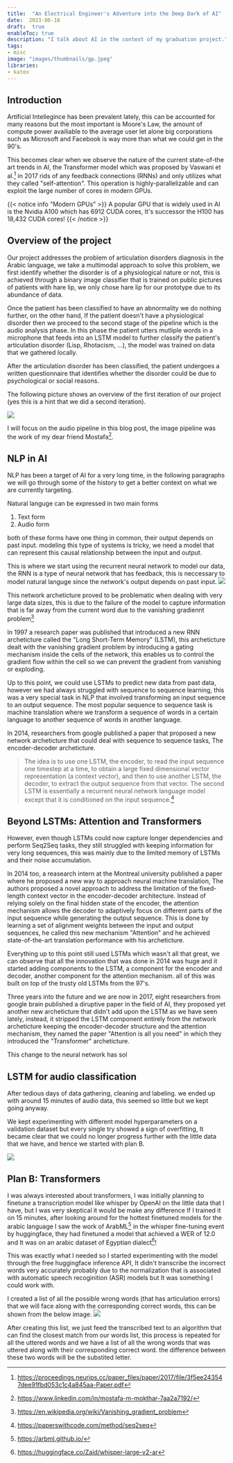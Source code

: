 ```yaml
---
title:  "An Electrical Engineer's Adventure into the Deep Dark of AI"
date:  2023-06-18
draft:  true
enableToc: true
description: "I talk about AI in the context of my graduation project."
tags:
- misc
image: "images/thumbnails/gp.jpeg"
libraries:
- katex
---
```


## Introduction
Artificial Intellegince has been prevalent lately, this can be accounted for many reasons but the most important is Moore's Law, the amount of compute power availiable to the average user let alone big corporations such as Microsoft and Facebook is way more than what we could get in the 90's.

This becomes clear when we observe the nature of the current state-of-the art trends in AI, the Transformer model which was proposed by Vaswani et al.[^attn_is_all_you_need] in 2017 rids of any feedback connections (RNNs) and only utilizes what they called "self-attention". This operation is highly-parallelizable and can exploit the large number of cores in modern GPUs.

{{< notice info "Modern GPUs" >}}
A popular GPU that is widely used in AI is the Nvidia A100 which has 6912 CUDA cores, It's successor the H100 has 18,432 CUDA cores!
{{< /notice >}}

## Overview of the project
Our project addresses the problem of articulation disorders diagnosis in the Arabic language, we take a multimodal approach to solve this problem, we first identify whether the disorder is of a physiological nature or not, this is achieved through a binary image classifier that is trained on public pictures of patients with hare lip, we only chose hare lip for our prototype due to its abundance of data.

Once the patient has been classified to have an abnormality we do nothing further, on the other hand, If the patient doesn't have a physiological disorder then we proceed to the second stage of the pipeline which is the audio analysis phase. In this phase the patient utters mutliple words in a microphone that feeds into an LSTM model to further classify the patient's articulation disorder (Lisp, Rhotacism, ...), the model was trained on data that we gathered locally.

After the articulation disorder has been classified, the patient undergoes a written questionnaire that identifies whether the disorder could be due to psychological or social reasons.

The following picture shows an overview of the first iteration of our project (yes this is a hint that we did a second iteration).

![](general_diagram.png)

I will focus on the audio pipeline in this blog post, the image pipeline was the work of my dear friend Mostafa[^darsh].

## NLP in AI
NLP has been a target of AI for a very long time, in the following paragraphs we will go through some of the history to get a better context on what we are currently targeting.

Natural languge can be expressed in two main forms
1. Text form
2. Audio form

both of these forms have one thing in common, their output depends on past input. modeling this type of systems is tricky, we need a model that can represent this causal relationship between the input and output.

This is where we start using the recurrent neural network to model our data, the RNN is a type of neural network that has feedback, this is neccessary to model natural languge since the network's output depends on past input.
![](rnn.png)

This network archeticture proved to be problematic when dealing with very large data sizes, this is due to the failure of the model to capture information that is far away from the current word due to the vanishing gradiennt problem[^vanishing_grad]

In 1997 a research paper was published that introduced a new RNN archeticture called the "Long Short-Term Memory" (LSTM), this archeticture dealt with the vanishing gradient problem by introducing a gating mechanism inside the cells of the network, this enables us to control the gradient flow within the cell so we can prevent the gradient from vanishing or exploding.

Up to this point, we could use LSTMs to predict new data from past data, however we had always struggled with sequence to sequence learning, this was a very special task in NLP that involved transforming an input sequence to an output sequence. The most popular sequence to sequence task is machine translation where we transform a sequence of words in a certain language to another sequence of words in another language.

In 2014, researchers from google published a paper that proposed a new network archeticture that could deal with sequence to sequence tasks, The encoder-decoder archeticture.

> The idea is to use one LSTM, the encoder, to read the input sequence one timestep at a time, to obtain a large fixed dimensional vector representation (a context vector), and then to use another LSTM, the decoder, to extract the output sequence from that vector. The second LSTM is essentially a recurrent neural network language model except that it is conditioned on the input sequence.[^seq2seq]
[^seq2seq]: https://paperswithcode.com/method/seq2seq

## Beyond LSTMs: Attention and Transformers
However, even though LSTMs could now capture longer dependencies and perform Seq2Seq tasks, they still struggled with keeping information for very long sequences, this was mainly due to the limited memory of LSTMs and their noise accumulation. 

In 2014 too, a reasearch intern at the Montreal university published a paper where he proposed a new way to approach neural machine translation, The authors proposed a novel approach to address the limitation of the fixed-length context vector in the encoder-decoder architecture. Instead of relying solely on the final hidden state of the encoder, the attention mechanism allows the decoder to adaptively focus on different parts of the input sequence while generating the output sequence. This is done by learning a set of alignment weights between the input and output sequences, he called this new mechanism "Attention" and he achieved state-of-the-art translation performance with his archeticture.

Everything up to this point still used LSTMs which wasn't all that great, we can observe that all the innovation that was done in 2014 was huge and it started adding components to the LSTM, a component for the encoder and decoder, another component for the attention mechanism. all of this was built on top of the trusty old LSTMs from the 97's.

Three years into the future and we are now in 2017, eight researchers from google brain published a diruptive paper in the field of AI, they proposed yet another new archeticture that didn't add upon the LSTM as we have seen lately, instead, it stripped the LSTM component entirely from the network archeticture keeping the encoder-decoder structure and the attention mechanism, they named the paper "Attention is all you need" in which they introduced the "Transformer" archeticture.

This change to the neural network has sol
## LSTM for audio classification
After tedious days of data gathering, cleaning and labeling. we ended up with around 15 minutes of audio data, this seemed so little but we kept going anyway.

We kept experimenting with different model hyperparameters on a validation dataset but every single try showed a sign of overfitting, It became clear that we could no longer progress further with the little data that we have, and hence we started with plan B.

![](overfit.jpg)

## Plan B: Transformers
I was always interested about transformers, I was initially planning to finetune a transcription model like whisper by OpenAI on the little data that I have, but I was very skeptical it would be make any difference If I trained it on 15 minutes, after looking around for the hottest finetuned models for the arabic language I saw the work of ArabML[^arabml] in the whisper fine-tuning event by huggingface, they had finetuned a model that achieved a WER of 12.0 and It was on an arabic dataset of Egyptian dialect[^whisper-model]!

This was exactly what I needed so I started experimenting with the model through the free huggingface inference API, It didn't transcribe the incorrect words very accurately probably due to the normalization that is associated with automatic speech recoginition (ASR) models but It was something I could work with.

I created a list of all the possible wrong words (that has articulation errors) that we will face along with the corresponding correct words, this can be shown from the below image.
![](possible_words.jpg)

After creating this list, we just feed the transcribed text to an algorithm that can find the closest match from our words list, this process is repeated for all the uttered words and we have a list of all the wrong words that was uttered along with their corresponding correct word. the difference between these two words will be the substited letter.
[^whisper-model]: https://huggingface.co/Zaid/whisper-large-v2-ar
[^arabml]: https://arbml.github.io/
[^vanishing_grad]: https://en.wikipedia.org/wiki/Vanishing_gradient_problem
[^attn_is_all_you_need]: https://proceedings.neurips.cc/paper_files/paper/2017/file/3f5ee243547dee91fbd053c1c4a845aa-Paper.pdf
[^darsh]: https://www.linkedin.com/in/mostafa-m-mokthar-7aa2a7192/

